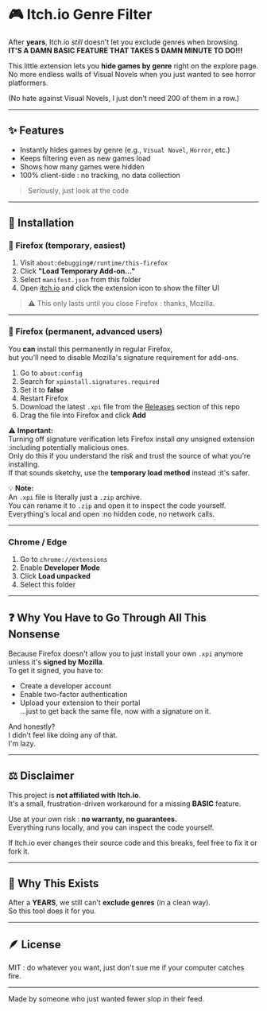 # 🎮 Itch.io Genre Filter

After **years**, Itch.io *still* doesn't let you exclude genres when browsing.  
**IT'S A DAMN BASIC FEATURE THAT TAKES 5 DAMN MINUTE TO DO!!!**

This little extension lets you **hide games by genre** right on the explore page.  
No more endless walls of Visual Novels when you just wanted to see horror platformers.

(No hate against Visual Novels, I just don't need 200 of them in a row.)

---

## ✨ Features
- Instantly hides games by genre (e.g., `Visual Novel`, `Horror`, etc.)
- Keeps filtering even as new games load
- Shows how many games were hidden
- 100% client-side : no tracking, no data collection
> Seriously, just look at the code 

---

## 🧩 Installation

### 🦊 Firefox (temporary, easiest)
1. Visit `about:debugging#/runtime/this-firefox`
2. Click **"Load Temporary Add-on..."**
3. Select `manifest.json` from this folder
4. Open [itch.io](https://itch.io/) and click the extension icon to show the filter UI  

> ⚠️ This only lasts until you close Firefox : thanks, Mozilla.

---

### 🦊 Firefox (permanent, advanced users)

You **can** install this permanently in regular Firefox,  
but you'll need to disable Mozilla's signature requirement for add-ons.

1. Go to `about:config`
2. Search for `xpinstall.signatures.required`
3. Set it to **false**
4. Restart Firefox
5. Download the latest `.xpi` file from the [Releases](./releases) section of this repo  
6. Drag the file into Firefox and click **Add**

⚠️ **Important:**  
Turning off signature verification lets Firefox install *any* unsigned extension :including potentially malicious ones.  
Only do this if you understand the risk and trust the source of what you're installing.  
If that sounds sketchy, use the **temporary load method** instead :it's safer.

💡 **Note:**  
An `.xpi` file is literally just a `.zip` archive.  
You can rename it to `.zip` and open it to inspect the code yourself.  
Everything's local and open :no hidden code, no network calls.

---

### Chrome / Edge
1. Go to `chrome://extensions`
2. Enable **Developer Mode**
3. Click **Load unpacked**
4. Select this folder

---

## ❓ Why You Have to Go Through All This Nonsense

Because Firefox doesn't allow you to just install your own `.xpi` anymore unless it's **signed by Mozilla**.  
To get it signed, you have to:
- Create a developer account
- Enable two-factor authentication
- Upload your extension to their portal  
...just to get back the same file, now with a signature on it.

And honestly?  
I didn't feel like doing any of that.  
I'm lazy.

---

## ⚖️ Disclaimer

This project is **not affiliated with Itch.io**.  
It's a small, frustration-driven workaround for a missing **BASIC** feature.

Use at your own risk : **no warranty, no guarantees.**  
Everything runs locally, and you can inspect the code yourself.  

If Itch.io ever changes their source code and this breaks, feel free to fix it or fork it.  

---

## 🧠 Why This Exists

After a **YEARS**, we still can't **exclude genres** (in a clean way).  
So this tool does it for you.

---

## 🪶 License
MIT : do whatever you want, just don't sue me if your computer catches fire.

---

Made by someone who just wanted fewer slop in their feed.

